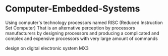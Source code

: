 # Computer-Embedded-Systems
Using computer's technology processors named RISC (Reduced Instruction Set Computer)
That is an alternative perception by processors manufacturers by designing processors and
producing a complicated and complex and expensive processors with very large amount
of commands

design on digital electronic system MX3
